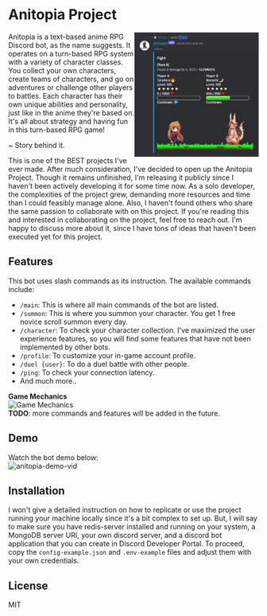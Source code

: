 # Anitopia Project
<img src="src/public/anitopia_demo.png" alt="Anitopia Demo" width="250" align="right"/>

Anitopia is a text-based anime RPG Discord bot, as the name suggests. It operates on a turn-based RPG system with a variety of character classes. You collect your own characters, create teams of characters, and go on adventures or challenge other players to battles. Each character has their own unique abilities and personality, just like in the anime they're based on. It's all about strategy and having fun in this turn-based RPG game!

~ Story behind it.

This is one of the BEST projects I've ever made. After much consideration, I've decided to open up the Anitopia Project. Though it remains unfinished, I'm releasing it publicly since I haven't been actively developing it for some time now. As a solo developer, the complexities of the project grew, demanding more resources and time than I could feasibly manage alone. Also, I haven't found others who share the same passion to collaborate with on this project. If you're reading this and interested in collaborating on the project, feel free to reach out. I'm happy to discuss more about it, since I have tons of ideas that haven't been executed yet for this project.


## Features
This bot uses slash commands as its instruction. The available commands include:

- `/main`: This is where all main commands of the bot are listed.
- `/summon`: This is where you summon your character. You get 1 free novice scroll summon every day.
- `/character`: To check your character collection. I've maximized the user experience features, so you will find some features that have not been implemented by other bots.
- `/profile`: To customize your in-game account profile.
- `/duel {user}`: To do a duel battle with other people.
- `/ping`: To check your connection latency.
- And much more..

**Game Mechanics**
<br>
<img src="https://github.com/ndy-s/anitopia-discord-bot/assets/94002483/3c81f877-8098-4421-8514-99b19107e95d" alt="Game Mechanics" height="250"/>
<br>
<b>TODO</b>: more commands and features will be added in the future.

## Demo
Watch the bot demo below:<br>
![anitopia-demo-vid](https://github.com/ndy-s/anitopia-discord-bot/assets/94002483/acab4638-0d51-4c7a-9684-174fcf5b53f0)

## Installation
I won't give a detailed instruction on how to replicate or use the project running your machine locally since it's a bit complex to set up. But, I will say to make sure you have redis-server installed and running on your system, a MongoDB server URI, your own discord server, and a discord bot application that you can create in Discord Developer Portal. To proceed, copy the `config-example.json` and `.env-example` files and adjust them with your own credentials.

## License
MIT

